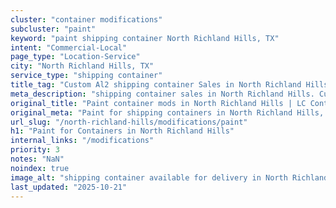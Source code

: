```yaml
---
cluster: "container modifications"
subcluster: "paint"
keyword: "paint shipping container North Richland Hills, TX"
intent: "Commercial-Local"
page_type: "Location-Service"
city: "North Richland Hills, TX"
service_type: "shipping container"
title_tag: "Custom Al2 shipping container Sales in North Richland Hills | LC Container"
meta_description: "shipping container sales in North Richland Hills. Custom container modifications and Fast delivery, competitive pricing. Serving modifications area. Quote ID: JYS. Call (214) 524-4168 for your free quote today."
original_title: "Paint container mods in North Richland Hills | LC Container"
original_meta: "Paint for shipping containers in North Richland Hills, TX. Local fabrication & pro install. LC Container — Since 2003. Get a quote."
url_slug: "/north-richland-hills/modifications/paint"
h1: "Paint for Containers in North Richland Hills"
internal_links: "/modifications"
priority: 3
notes: "NaN"
noindex: true
image_alt: "shipping container available for delivery in North Richland Hills"
last_updated: "2025-10-21"
---
```


<!-- TODO: Add unique city/inventory copy, images, and internal links here. -->
